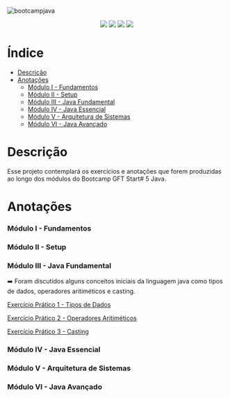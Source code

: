 ![bootcampjava](https://user-images.githubusercontent.com/104780405/167513996-b14fd5c5-afb6-48ac-8ce2-136b11170e7f.png)
<p align="center">
<img src="http://img.shields.io/static/v1?label=STATUS&message=EM%20DESENVOLVIMENTO&color=GREEN&style=for-the-badge"/>
  <img src="https://img.shields.io/badge/manjaro-35BF5C?style=for-the-badge&logo=manjaro&logoColor=white" />
   <img src="https://img.shields.io/badge/Java-ED8B00?style=for-the-badge&logo=java&logoColor=white" /> 
  <img src="https://img.shields.io/badge/Spring-6DB33F?style=for-the-badge&logo=spring&logoColor=white" />
</p>

# Índice
* [Descrição](#Descrição)
* [Anotações](#Anotações)
  * [Módulo I - Fundamentos](#Módulo-I---Fundamentos)
  * [ Módulo II - Setup](#Módulo-II---Setup)
  * [Módulo III - Java Fundamental](#Módulo-III---Java-Fundamental)
  * [Módulo IV - Java Essencial](#Módulo-IV---Java-Essencial)
  * [Módulo V - Arquitetura de Sistemas](#Módulo-V---Arquitetura-de-Sistemas)
  * [Módulo VI - Java Avançado](#Módulo-VI---Java-Avançado)

# Descrição
Esse projeto contemplará os exercícios e anotações que forem produzidas ao longo dos módulos do Bootcamp GFT Start# 5 Java.

# Anotações
### Módulo I - Fundamentos


### Módulo II - Setup


### Módulo III - Java Fundamental

➡️ Foram discutidos alguns conceitos iniciais da linguagem java como tipos de dados, operadores aritiméticos e casting.

[Exercício Prático 1 - Tipos de Dados](#luisgued3s/bootcamp-java-dio/blob/5bebd996d2d6b314a15137957d26db2c4783dd95/Modulo%20III/Pratica1.java)

[Exercício Prático 2 - Operadores Aritiméticos](#)

[Exercício Prático 3 - Casting](#)

### Módulo IV - Java Essencial


### Módulo V - Arquitetura de Sistemas


### Módulo VI - Java Avançado

